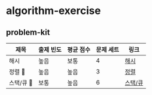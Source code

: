 # algorithm-exercise

## problem-kit

제목 | 출제 빈도 | 평균 점수 | 문제 세트 | 링크
--- | --- | --- | --- | ---
해시 | 높음 | 보통 | 4 | [해시](https://github.com/well-well-study/jobata-algorithm/tree/master/problem-kit/hash)
정렬 | 높음 | 높음 | 3 | [정렬](https://github.com/well-well-study/jobata-algorithm/tree/master/problem-kit/sort)
스택/큐 | 보통 | 높음 | 6 | [스택/큐](https://github.com/well-well-study/jobata-algorithm/tree/master/problem-kit/stack-queue)
